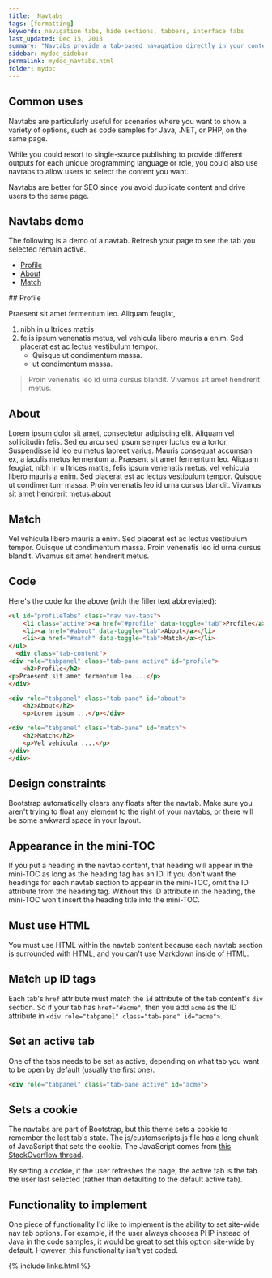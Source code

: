 ```yaml
---
title:  Navtabs
tags: [formatting]
keywords: navigation tabs, hide sections, tabbers, interface tabs
last_updated: Dec 15, 2018
summary: "Navtabs provide a tab-based navagation directly in your content, allowing users to click from tab to tab to see different panels of content. Navtabs are especially helpful for showing code samples for different programming languages. The only downside to using navtabs is that you must use HTML instead of Markdown."
sidebar: mydoc_sidebar
permalink: mydoc_navtabs.html
folder: mydoc
---
```



## Common uses

Navtabs are particularly useful for scenarios where you want to show a variety of options, such as code samples for Java, .NET, or PHP, on the same page.

While you could resort to single-source publishing to provide different outputs for each unique programming language or role, you could also use navtabs to allow users to select the content you want.

Navtabs are better for SEO since you avoid duplicate content and drive users to the same page.

## Navtabs demo

The following is a demo of a navtab. Refresh your page to see the tab you selected remain active.

<ul id="profileTabs" class="nav nav-tabs">
    <li class="active"><a class="noCrossRef" href="#profile" data-toggle="tab">Profile</a></li>
    <li><a class="noCrossRef" href="#about" data-toggle="tab">About</a></li>
    <li><a class="noCrossRef" href="#match" data-toggle="tab">Match</a></li>
</ul>
  <div class="tab-content">
<div role="tabpanel" class="tab-pane active" id="profile" markdown="1">
## Profile

Praesent sit amet fermentum leo. Aliquam feugiat, 

1.  nibh in u ltrices mattis
2.  felis ipsum venenatis metus, vel vehicula libero mauris a enim. Sed placerat est ac lectus vestibulum tempor. 
    * Quisque ut condimentum massa. 
    * ut condimentum massa. 

> Proin venenatis leo id urna cursus blandit. Vivamus sit amet hendrerit metus.
</div>

<div role="tabpanel" class="tab-pane" id="about">
    <h2>About</h2>
    <p>Lorem ipsum dolor sit amet, consectetur adipiscing elit. Aliquam vel sollicitudin felis. Sed eu arcu sed ipsum semper luctus eu a tortor. Suspendisse id leo eu metus laoreet varius. Mauris consequat accumsan ex, a iaculis metus fermentum a. Praesent sit amet fermentum leo. Aliquam feugiat, nibh in u ltrices mattis, felis ipsum venenatis metus, vel vehicula libero mauris a enim. Sed placerat est ac lectus vestibulum tempor. Quisque ut condimentum massa. Proin venenatis leo id urna cursus blandit. Vivamus sit amet hendrerit metus.about</p></div>

<div role="tabpanel" class="tab-pane" id="match">
    <h2>Match</h2>
    <p>Vel vehicula libero mauris a enim. Sed placerat est ac lectus vestibulum tempor. Quisque ut condimentum massa. Proin venenatis leo id urna cursus blandit. Vivamus sit amet hendrerit metus.</p>
</div>
</div>

## Code

Here's the code for the above (with the filler text abbreviated):

```html
<ul id="profileTabs" class="nav nav-tabs">
    <li class="active"><a href="#profile" data-toggle="tab">Profile</a></li>
    <li><a href="#about" data-toggle="tab">About</a></li>
    <li><a href="#match" data-toggle="tab">Match</a></li>
</ul>
  <div class="tab-content">
<div role="tabpanel" class="tab-pane active" id="profile">
    <h2>Profile</h2>
<p>Praesent sit amet fermentum leo....</p>
</div>

<div role="tabpanel" class="tab-pane" id="about">
    <h2>About</h2>
    <p>Lorem ipsum ...</p></div>

<div role="tabpanel" class="tab-pane" id="match">
    <h2>Match</h2>
    <p>Vel vehicula ....</p>
</div>
</div>
```

## Design constraints

Bootstrap automatically clears any floats after the navtab. Make sure you aren't trying to float any element to the right of your navtabs, or there will be some awkward space in your layout.

## Appearance in the mini-TOC

If you put a heading in the navtab content, that heading will appear in the mini-TOC as long as the heading tag has an ID. If you don't want the headings for each navtab section to appear in the mini-TOC, omit the ID attribute from the heading tag. Without this ID attribute in the heading, the mini-TOC won't insert the heading title into the mini-TOC.

## Must use HTML

You must use HTML within the navtab content because each navtab section is surrounded with HTML, and you can't use Markdown inside of HTML.

## Match up ID tags

Each tab's `href` attribute must match the `id` attribute of the tab content's `div` section. So if your tab has `href="#acme"`, then you add `acme` as the ID attribute in `<div role="tabpanel" class="tab-pane" id="acme">`.

## Set an active tab
One of the tabs needs to be set as active, depending on what tab you want to be open by default (usually the first one).

```html
<div role="tabpanel" class="tab-pane active" id="acme">
```

## Sets a cookie

The navtabs are part of Bootstrap, but this theme sets a cookie to remember the last tab's state. The js/customscripts.js file has a long chunk of JavaScript that sets the cookie. The JavaScript comes from [this StackOverflow thread](http://stackoverflow.com/questions/10523433/how-do-i-keep-the-current-tab-active-with-twitter-bootstrap-after-a-page-reload).

By setting a cookie, if the user refreshes the page, the active tab is the tab the user last selected (rather than defaulting to the default active tab).

## Functionality to implement

One piece of functionality I'd like to implement is the ability to set site-wide nav tab options. For example, if the user always chooses PHP instead of Java in the code samples, it would be great to set this option site-wide by default. However, this functionality isn't yet coded.

{% include links.html %}
